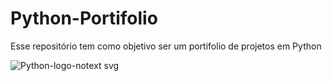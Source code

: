 # Python-Portifolio
Esse repositório tem como objetivo ser um portifolio de projetos em Python

![Python-logo-notext svg](https://github.com/user-attachments/assets/68aeb4de-1cd0-440d-91df-b88f6f7c57ba)

